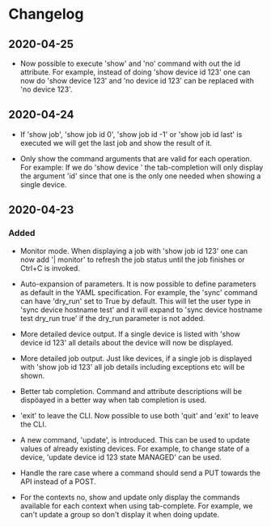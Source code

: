 # Changelog

## 2020-04-25

- Now possible to execute 'show' and 'no' command with out the id attribute. For example, instead of doing 'show device id 123' one can now do 'show device 123' and 'no device id 123' can be replaced with 'no device 123'.

## 2020-04-24

- If 'show job', 'show job id 0', 'show job id -1' or 'show job id last' is executed we will get the last job and show the result of it.

- Only show the command arguments that are valid for each operation. For example: If we do 'show device <tab><tab>' the tab-completion will only display the argument 'id' since that one is the only one needed when showing a single device.

## 2020-04-23

### Added

- Monitor mode. When displaying a job with 'show job id 123' one can now add '| monitor' to refresh the job status until the job finishes or Ctrl+C is invoked.

- Auto-expansion of parameters. It is now possible to define parameters as default in the YAML specification. For example, the 'sync' command can have 'dry_run' set to True by default. This will let the user type in 'sync device hostname test' and it will expand to 'sync device hostname test dry_run true' if the dry_run parameter is not added.

- More detailed device output. If a single device is listed with 'show device id 123' all details about the device will now be displayed.

- More detailed job output. Just like devices, if a single job is displayed with 'show job id 123' all job details including exceptions etc will be shown.

- Better tab completion. Command and attribute descriptions will be dispöayed in a better way when tab completion is used.

- 'exit' to leave the CLI. Now possible to use both 'quit' and 'exit' to leave the CLI.

- A new command, 'update', is introduced. This can be used to update values of already existing devices. For example, to change state of a device, 'update device id 123 state MANAGED' can be used.

- Handle the rare case where a command should send a PUT towards the API instead of a POST.

- For the contexts no, show and update only display the commands available for each context when using tab-complete. For example, we can't update a group so don't display it when doing update.
